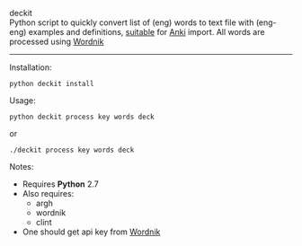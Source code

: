 deckit<br />
Python script to quickly convert list of (eng) words to text file with (eng-eng) examples and definitions, [suitable] for [Anki] import.
All words are processed using [Wordnik]

---

Installation:

    python deckit install

Usage:

    python deckit process key words deck
    
or

    ./deckit process key words deck
    
Notes:

* Requires **Python** 2.7
* Also requires:
    * argh
    * wordnik
    * clint
* One should get api key from [Wordnik]


[Anki]: http://ankisrs.net/ 
[suitable]:  http://ankisrs.net/docs/FileImport.html
[Wordnik]: http://www.wordnik.com/ 
